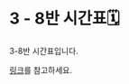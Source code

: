 <h1>3 - 8반 시간표🗓️</h1>
<div>3-8반 시간표입니다.</div>

<p><a href="https://toastyummy.tistory.com/3">링크</a>를 참고하세요.</p>
